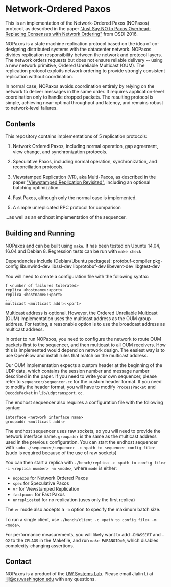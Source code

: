 # Network-Ordered Paxos

This is an implementation of the Network-Ordered Paxos (NOPaxos) protocol, as
described in the paper
["Just Say NO to Paxos Overhead: Replacing Consensus with Network Ordering"](http://homes.cs.washington.edu/~lijl/papers/nopaxos-osdi16.pdf)
from OSDI 2016.

NOPaxos is a state machine replication protocol based on the
idea of co-designing distributed systems with the datacenter
network. NOPaxos divides replication responsibility between the
network and protocol layers. The network orders requests but does
not ensure reliable delivery -- using a new network primitive,
Ordered Unreliable Multicast (OUM). The replication protocol exploits
network ordering to provide strongly consistent replication without
coordination.

In normal case, NOPaxos avoids coordination entirely by relying on the
network to deliver messages in the same order. It requires application-level
coordination only to handle dropped packets. The resulting protocol is simple,
achieving near-optimal throughput and latency, and remains robust to
network-level failures.

## Contents

This repository contains implementations of 5 replication protocols:

1. Network Ordered Paxos, including normal operation, gap agreement,
   view change, and synchronization protocols.

2. Speculative Paxos, including normal operation, synchronization, and
reconciliation protocols.

3. Viewstamped Replication (VR), aka Multi-Paxos, as described in the
   paper
   ["Viewstamped Replication Revisited"](http://pmg.csail.mit.edu/papers/vr-revisited.pdf),
   including an optional batching optimization

4. Fast Paxos, although only the normal case is implemented.

5. A simple unreplicated RPC protocol for comparison

...as well as an endhost implementation of the sequencer.

## Building and Running

NOPaxos and can be built using `make`. It has been tested on Ubuntu 14.04,
16.04 and Debian 8. Regression tests can be run with `make check`

Dependencies include (Debian/Ubuntu packages):
  protobuf-compiler pkg-config libunwind-dev libssl-dev libprotobuf-dev libevent-dev libgtest-dev

You will need to create a configuration file with the following
syntax:

```
f <number of failures tolerated>
replica <hostname>:<port>
replica <hostname>:<port>
...
multicast <multicast addr>:<port>
```

Multicast address is optional. However, the Ordered Unreliable Multicast (OUM) implementation
uses the multicast address as the OUM group address. For testing, a reasonable option is to use the broadcast
address as multicast address.

In order to run NOPaxos, you need to configure the network to route OUM packets first to the
sequencer, and then multicast to all OUM receivers. How this is implemented would depend on 
network design. The easiest way is to use OpenFlow and install rules that match on the multicast address.

Our OUM implementation expects a custom header at the beginning of the UDP data, which contains
the session number and message number described in the paper. If you need to write your own
sequencer, please refer to `sequencer/sequencer.cc` for the custom header format. If you need to
modify the header format, you will have to modify `ProcessPacket` and `DecodePacket` in
`lib/udptransport.cc`.

The endhost sequencer also requires a configuration file with the following syntax:

```
interface <network interface name>
groupaddr <multicast addr>
```

The endhost sequencer uses raw sockets, so you will need to provide the network interface name. `groupaddr`
is the same as the multicast address used in the previous configuration. You can start the endhost
sequencer with `sudo ./sequencer/sequencer -c <path to sequencer config file>` (sudo is required
because of the use of raw sockets)

You can then start a replica with `./bench/replica -c <path to config file> -i <replica number> -m <mode>`, where `mode` is either:
  - `nopaxos` for Network Ordered Paxos
  - `spec` for Speculative Paxos
  - `vr` for Viewstamped Replication
  - `fastpaxos` for Fast Paxos
  - `unreplicated` for no replication (uses only the first replica)

The `vr` mode also accepts a `-b` option to specify the maximum batch
size.

To run a single client, use `./bench/client -c <path to config file>
-m <mode>`.

For performance measurements, you will likely want to add `-DNASSERT`
and `-O2` to the `CFLAGS` in the Makefile, and run `make PARANOID=0`,
which disables complexity-changing assertions.

## Contact

NOPaxos is a product of the
[UW Systems Lab](http://syslab.cs.washington.edu/). Please email Jialin
Li at lijl@cs.washington.edu with any questions.
